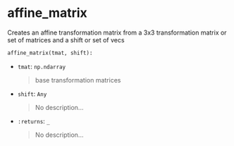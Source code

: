 # <a id="McUtils.McUtils.Numputils.TransformationMatrices.affine_matrix">affine_matrix</a>

Creates an affine transformation matrix from a 3x3 transformation matrix or set of matrices and a shift or set of vecs

```python
affine_matrix(tmat, shift): 
```

- `tmat`: `np.ndarray`
    >base transformation matrices
- `shift`: `Any`
    >No description...
- `:returns`: `_`
    >No description...



